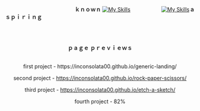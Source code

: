 

⠀⠀⠀⠀⠀⠀⠀⠀⠀⠀⠀⠀⠀⠀⠀⠀⠀⠀<strong>ｋｎｏｗｎ </strong>[![My Skills](https://skillicons.dev/icons?i=js,html,css)](https://skillicons.dev)⠀⠀⠀⠀⠀⠀⠀⠀[![My Skills](https://skillicons.dev/icons?i=nodejs,threejs,electron,react)](https://skillicons.dev)<strong>ａｓｐｉｒｉｎｇ</strong>

<br><br>
          
<p align="center"><strong>ｐａｇｅ ｐｒｅｖｉｅｗｓ</strong></p>


<br>
<div align="center">
first project - https://inconsolata00.github.io/generic-landing/

second project - https://inconsolata00.github.io/rock-paper-scissors/

third project - https://inconsolata00.github.io/etch-a-sketch/

fourth project - 82%
</div>
